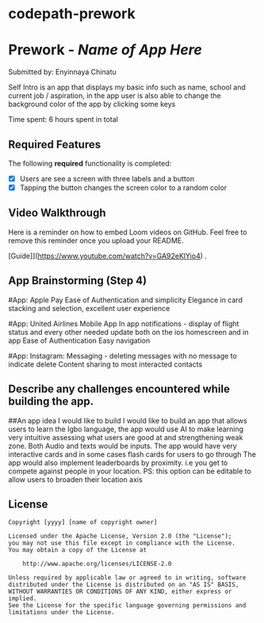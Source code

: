 # codepath-prework
# Prework - *Name of App Here*

Submitted by: Enyinnaya Chinatu

Self Intro is an app that displays my basic info such as name, school and current job / aspiration, in the app
user is also able to change the background color of the app by clicking some keys

Time spent: 6 hours spent in total

## Required Features

The following **required** functionality is completed:

- [x] Users are see a screen with three labels and a button
- [x] Tapping the button changes the screen color to a random color
 
## Video Walkthrough

Here is a reminder on how to embed Loom videos on GitHub. Feel free to remove this reminder once you upload your README. 

[Guide]](https://www.youtube.com/watch?v=GA92eKlYio4) .

## App Brainstorming (Step 4)

#App: Apple Pay
Ease of Authentication and simplicity
Elegance in card stacking and selection, excellent user experience

#App: United Airlines Mobile App
In app notifications - display of flight status and every other needed update both on the ios homescreen and in app
Ease of Authentication
Easy navigation

#App: Instagram:
Messaging - deleting messages with no message to indicate delete
Content sharing to most interacted contacts

## Describe any challenges encountered while building the app.

##An app idea I would like to build
I would like to build an app that allows users to learn the Igbo language, the app would use AI to make learning very intuitive
assessing what users are good at and strengthening weak zone. Both Audio and texts would be inputs.
The app would have very interactive cards and in some cases flash cards for users to go through
The app would also implement leaderboards by proximity. i.e you get to compete against people in your location. PS: this option can be 
editable to allow users to broaden their location axis

## License

    Copyright [yyyy] [name of copyright owner]

    Licensed under the Apache License, Version 2.0 (the "License");
    you may not use this file except in compliance with the License.
    You may obtain a copy of the License at

        http://www.apache.org/licenses/LICENSE-2.0

    Unless required by applicable law or agreed to in writing, software
    distributed under the License is distributed on an "AS IS" BASIS,
    WITHOUT WARRANTIES OR CONDITIONS OF ANY KIND, either express or implied.
    See the License for the specific language governing permissions and
    limitations under the License.
